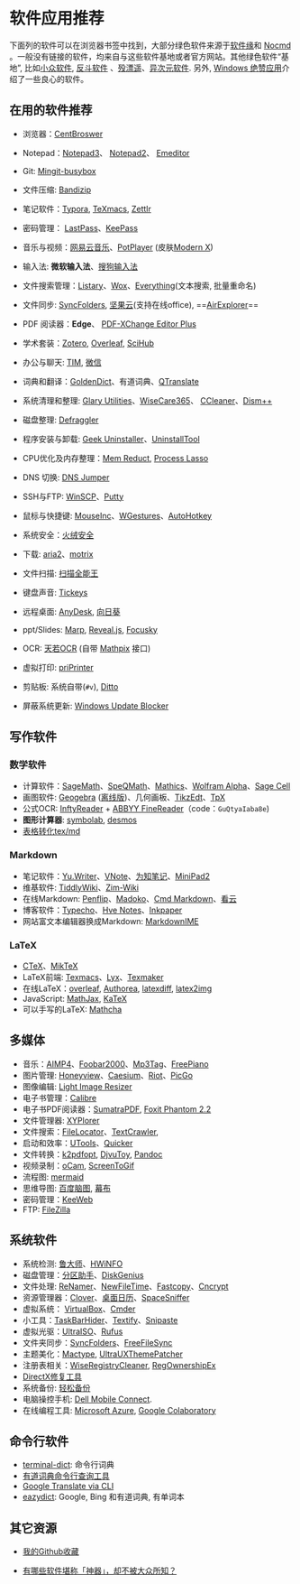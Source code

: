 # 软件应用推荐

下面列的软件可以在浏览器书签中找到，大部分绿色软件来源于[软件缘](https://www.appcgn.com)和 [Nocmd](https://www.nocmd.com/) 。一般没有链接的软件，均来自与这些软件基地或者官方网站。其他绿色软件“基地”, 比如[小众软件](http://www.appinn.com/),  [反斗软件](http://www.apprcn.com/) 、[殁漂遥](https://www.mpyit.com)、[异次元软件](http://www.iplaysoft.com/). 另外, [Windows 绝赞应用](https://amazing-apps.gitbooks.io/windows-apps-that-amaze-us/zh-CN/)介绍了一些良心的软件。

## 在用的软件推荐

* 浏览器：[CentBroswer](https://www.appcgn.com/cent-browser.html)

* Notepad：[Notepad3](http://flyonzone.ys168.com/)、 [Notepad2](https://www.appcgn.com/notepad2-mod.html)、 [Emeditor](https://www.nocmd.com/560.html) 

* Git: [Mingit-busybox](https://github.com/waylau/git-for-win)

* 文件压缩: [Bandizip](http://www.bandisoft.com/bandizip/cn/)

* 笔记软件：[Typora](https://typora.io/), [TeXmacs](https://www.texmacs.org/), [Zettlr](https://www.zettlr.com/)

* 密码管理： [LastPass](https://lastpass.com/)、[KeePass](https://keepass.info/)

* 音乐与视频：[网易云音乐](https://music.163.com/download)、[PotPlayer](https://www.nocmd.com/133.html) (皮肤[Modern X](https://www.deviantart.com/illequal/art/Modern-X-for-Potplayer-Update-561075190))

* 输入法: **微软输入法**、[搜狗输入法](https://www.nocmd.com/181.html)

* 文件搜索管理：[Listary](https://www.listary.com/)、[Wox](http://www.wox.one/)、[Everything](https://www.voidtools.com/
  )(文本搜索, 批量重命名)

* 文件同步: [SyncFolders](http://www.syncfolders.elementfx.com), [坚果云](https://www.jianguoyun.com/)(支持在线office), ==[AirExplorer](https://www.ghpym.com/airexplorer.html)==

* PDF 阅读器：**Edge**、 [PDF-XChange Editor Plus](https://www.mpyit.com/pdfxchangeeditorplus.html)

* 学术套装：[Zotero](https://www.zotero.org/), [Overleaf](https://v2.overleaf.com/project),  [SciHub](https://www.appinn.com/scihub-desktop-3/)

* 办公与聊天: [TIM](https://office.qq.com/), [微信](https://www.nocmd.com/477.html)

* 词典和翻译：[GoldenDict](http://goldendict.org/)、有道词典、[QTranslate](https://www.appcgn.com/qtranslate.html)

* 系统清理和整理: [Glary Utilities](https://www.ghpym.com/glaryutilities.html)、[WiseCare365](https://www.nocmd.com/578.html)、 [CCleaner](https://www.appcgn.com/ccleaner.html)、[Dism++](http://www.chuyu.me/zh-Hans/index.html)

* 磁盘整理:  [Defraggler](https://www.appcgn.com/defraggler-pro.html)

* 程序安装与卸载: [Geek Uninstaller](https://geekuninstaller.com)、[UninstallTool](https://www.appcgn.com/uninstall-tool.html)

* CPU优化及内存整理：[Mem Reduct](https://www.henrypp.org/product/memreduct), [Process Lasso](https://www.nocmd.com/3583.html)

* DNS 切换: [DNS Jumper](https://www.appcgn.com/dns-jumper.html)

* SSH与FTP: [WinSCP](https://www.appcgn.com/winscp.html)、[Putty](https://www.chiark.greenend.org.uk/~sgtatham/putty/latest.html)

* 鼠标与快捷键:  [MouseInc](https://shuax.com/project/mouseinc/)、[WGestures](http://www.yingdev.com/projects/wgestures)、[AutoHotkey](https://www.autohotkey.com/)

* 系统安全：[火绒安全](https://www.huorong.cn/)

* 下载:   [aria2](https://aria2.github.io/)、[motrix](https://motrix.app/zh-CN/)

* 文件扫描: [扫描全能王](https://www.camscanner.com)

* 键盘声音: [Tickeys](http://www.yingdev.com/projects/tickeys)

* 远程桌面: [AnyDesk](https://www.mpyit.com/anydesk.html), [向日葵](https://sunlogin.oray.com/zh_CN)

* ppt/Slides:  [Marp](https://yhatt.github.io/marp/),  [Reveal.js](http://lab.hakim.se/reveal-js/),  [Focusky](http://www.focusky.com.cn/)

* OCR: [天若OCR](https://github.com/AnyListen/tianruoocr/releases) (自带 [Mathpix](https://mathpix.com/) 接口)

* 虚拟打印: [priPrinter](https://www.appcgn.com/priprinter-pro.html)

* 剪贴板: 系统自带(`#v`),  [Ditto](https://www.appcgn.com/ditto.html)

* 屏蔽系统更新:  [Windows Update Blocker](https://www.nocmd.com/7846.html)

  

## 写作软件

### 数学软件

- 计算软件：[SageMath](http://www.sagemath.org/)、[SpeQMath](http://www.speqmath.com)、[Mathics](http://mathics.github.io/)、[Wolfram Alpha](https://www.wolframalpha.com/)、[Sage Cell](https://sagecell.sagemath.org/)
- 画图软件: [Geogebra](https://app.geogebra.org/) ([离线版](https://www.appcgn.com/geogebra.html))、几何画板、[TikzEdt](http://www.tikzedt.org/)、[TpX](http://tpx.sourceforge.net/)
- 公式OCR: [InftyReader](http://www.sciaccess.net/en/InftyReader/) +  [ABBYY FineReader](https://www.appcgn.com/abbyy-finereader-corp.html)（code：`GuQtyaIaba8e`)
- **图形计算器**: [symbolab](https://www.symbolab.com/), [desmos](https://www.desmos.com/calculator)
- [表格转化tex/md](http://www.tablesgenerator.com/)



### Markdown
* 笔记软件：[Yu.Writer](https://github.com/ivarptr/yu-writer.site/releases)、[VNote](https://github.com/tamlok/vnote)、[为知笔记](http://www.wiz.cn/)、[MiniPad2](http://www.cnblogs.com/meetrice/p/5185443.html)
* 维基软件:  [TiddlyWiki](http://tiddlywiki.com/)、[Zim-Wiki](http://www.glump.net/software/zim-windows) 
* 在线Markdown: [Penflip](https://www.penflip.com/)、[Madoko](https://www.madoko.net/editor.html)、[Cmd Markdown](https://www.zybuluo.com/mdeditor)、[看云](https://www.kancloud.cn/) 
* 博客软件：[Typecho](http://typecho.org/)、[Hve Notes](https://hvenotes.fehey.com/)、[Inkpaper](http://www.chole.io)
* 网站富文本编辑器换成Markdown: [MarkdownIME](https://github.com/laobubu/MarkdownIME)



### LaTeX
* [CTeX](http://www.ctex.org/CTeXDownload)、[MikTeX](https://miktex.org/download)
* LaTeX前端: [Texmacs](http://www.texmacs.org/)、[Lyx](http://www.lyx.org/)、[Texmaker](http://www.xm1math.net/texmaker/)
* 在线LaTeX：[overleaf](https://v2.overleaf.com/project), [Authorea](https://www.authorea.com), [latexdiff](https://3142.nl/latex-diff/), [latex2img](http://latex.codecogs.com/eqneditor/editor.php)
* JavaScript: [MathJax](https://www.mathjax.org/), [KaTeX](https://katex.org/)
* 可以手写的LaTeX: [Mathcha](https://www.mathcha.io/)

## 多媒体
* 音乐：[AIMP4](https://www.appcgn.com/aimp4.html)、[Foobar2000](https://www.appcgn.com/foobar2000.html)、[Mp3Tag](https://www.nocmd.com/3150.html)、[FreePiano](https://freepiano.tiwb.com/cn/)
* 图片管理: [Honeyview](https://www.appcgn.com/honeyview.html)、[Caesium](https://saerasoft.com/caesium/)、[Riot](http://luci.criosweb.ro/riot/)、[PicGo](https://github.com/Molunerfinn/PicGo)
* 图像编辑: [Light Image Resizer](https://www.appcgn.com/light-image-resizer.html)
* 电子书管理：[Calibre](https://calibre-ebook.com/)
* 电子书PDF阅读器：[SumatraPDF](https://www.sumatrapdfreader.org/free-pdf-reader.html), [Foxit Phantom 2.2](http://www.xdowns.com/soft/4/136/2009/Soft_54894.html)
* 文件管理器: [XYPlorer](https://www.appcgn.com/xyplorer-pro.html)
* 文件搜索：[FileLocator](https://www.wsho.cn/html/1507.html)、[TextCrawler](http://www.v5pc.com/8021.html),
* 启动和效率：[UTools](https://u.tools/)、[Quicker](https://getquicker.net/)
* 文件转换：[k2pdfopt](http://www.willus.com/k2pdfopt/), [DjvuToy](http://down.orsoon.com/Soft/10229.html), [Pandoc](http://pandoc.org/MANUAL.html)
* 视频录制：[oCam](https://www.nocmd.com/1187.html), [ScreenToGif](https://www.nocmd.com/1840.html)
* 流程图: [mermaid](https://mermaidjs.github.io/mermaid-live-editor/)
* 思维导图: [百度脑图](http://naotu.baidu.com/home), [幕布](https://mubu.com/)
* 密码管理：[KeeWeb](https://app.keeweb.info/)
* FTP: [FileZilla](https://filezilla-project.org/)

## 系统软件

* 系统检测: [鲁大师](https://www.mpyit.com/ludashi.html)、[HWiNFO](https://www.nocmd.com/4445.html)
* 磁盘管理：[分区助手](https://www.appcgn.com/partassist.html)、[DiskGenius](https://www.appcgn.com/diskgenius.html)
* 文件处理: [ReNamer](http://www.appcgn.com/renamer-pro.html)、[NewFileTime](http://softwareok.com/?Download=NewFileTime)、[Fastcopy](https://www.nocmd.com/3647.html)、[Cncrypt](http://www.cncrypt.com/index.html)
* 资源管理器：[Clover](http://cn.ejie.me/)、[桌面日历](http://chs.desktopcal.com/)、[SpaceSniffer](https://www.fosshub.com/SpaceSniffer.html)
* 虚拟系统： [VirtualBox](https://www.virtualbox.org)、[Cmder](http://cmder.net/)
* 小工具：[TaskBarHider](http://zyhh.me/delphi/taskbarhider.html)、[Textify](https://www.appcgn.com/textify.html)、[Snipaste](http://zh.snipaste.com/)
* 虚拟光驱：[UltraISO](https://www.nocmd.com/607.html)、[Rufus](https://www.appcgn.com/rufus.html)
* 文件夹同步：[SyncFolders](https://www.appcgn.com/syncfolders.html)、[FreeFileSync](http://www.freefilesync.org/)
* 主题美化：[Mactype](http://www.mactype.net/), [UltraUXThemePatcher](https://www.syssel.net/hoefs/software_uxtheme.php?lang=en)
* 注册表相关：[WiseRegistryCleaner](https://www.nocmd.com/2386.html), [RegOwnershipEx](https://winaero.com/download.php?view.57)
* [DirectX修复工具](https://www.mpyit.com/directxrepair.html)
* 系统备份: [轻松备份](http://www.disktool.cn/backup/backup-software.html)
* 电脑操控手机: [Dell Mobile Connect](https://www.appinn.com/dell-mobile-connect/).
* 在线编程工具: [Microsoft Azure](https://notebooks.azure.com/wencho-zhang/projects/python), [Google Colaboratory](https://colab.research.google.com/notebooks/welcome.ipynb)



## 命令行软件

- [terminal-dict](https://github.com/CircleSmall/terminal-dict): 命令行词典
- [有道词典命令行查询工具](https://github.com/kenshinji/yddict)
- [Google Translate via CLI](https://github.com/jesusalber1/google-translate-cli)
- [eazydict](https://github.com/keenwon/eazydict): Google, Bing 和有道词典, 有单词本



## 其它资源
* [我的Github收藏](https://github.com/stars)

* [有哪些软件堪称「神器」，却不被大众所知？](http://www.zhihu.com/question/36546814)





